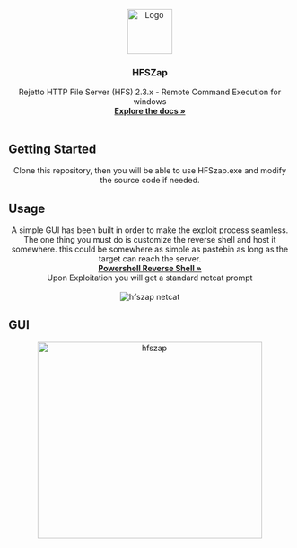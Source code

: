 <p align="center">
  <a href="https://github.com/VICXOR/HFSZap">
    <img src="https://i.imgur.com/ZuVAdAB.png" alt="Logo" width="80" height="80">
  </a>

  <h3 align="center">HFSZap</h3>

  <p align="center">
    Rejetto HTTP File Server (HFS) 2.3.x - Remote Command Execution for windows
    <br />
    <a href="https://github.com/VICXOR/HFSZap/blob/master/README.md"><strong>Explore the docs »</strong></a>
    <br />
    <br />
  </p>
</p>
<!-- GETTING STARTED -->

## Getting Started
<p align="center">
Clone this repository, then you will be able to use HFSzap.exe and modify the source code if needed. 
</p>

<!-- USAGE EXAMPLES -->
## Usage
<p align="center">
A simple GUI has been built in order to make the exploit process seamless. The one thing you must do is customize the reverse shell and host it somewhere. this could be somewhere as simple as pastebin as long as the target can reach the server.
<br>
<a href="https://github.com/VICXOR/HFSZap/blob/master/HFSZap/raw_shell.txt"><strong>Powershell Reverse Shell »</strong></a>
<br>
 Upon Exploitation you will get a standard netcat prompt
  <br>
  <br>
  <img src="https://i.imgur.com/zsa72fI.png" alt="hfszap netcat">
</p>

## GUI
<p align="center">
<img src="https://i.imgur.com/6OC4vdI.png" alt="hfszap" width="400" height="350">
</p>
